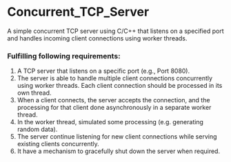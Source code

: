 # Concurrent_TCP_Server
A simple concurrent TCP server using C/C++ that listens on a specified port and handles incoming client connections using worker threads.

### Fulfilling following requirements:
1. A TCP server that listens on a specific port (e.g., Port 8080).
2. The server is able to handle multiple client connections concurrently using worker threads. Each client connection should be processed in its own thread.
3. When a client connects, the server accepts the connection, and the processing for that client done asynchronously in a separate worker thread.
4. In the worker thread, simulated some processing (e.g. generating random data).
5. The server continue listening for new client connections while serving existing clients concurrently.
6. It have a mechanism to gracefully shut down the server when required.
